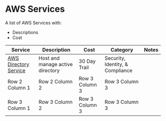 # AWS Services
A list of AWS Services with:

- Descriptions 
- Cost 

            
| Service | Description | Cost | Category | Notes
| --------------- | --------------- | --------------- |--------------- |--------------- 
| <a href="https://aws.amazon.com/directoryservice/" target="_blank">AWS Directory Service</a>  | Host and manage active directory | 30 Day Trail | Security, Identity, & Compliance 
| Row 2 Column 1 | Row 2 Column 2 | Row 3 Column 3 | Row 3 Column 3 
| Row 3 Column 1 | Row 3 Column 2 | Row 3 Column 3 | Row 3 Column 3 
            
